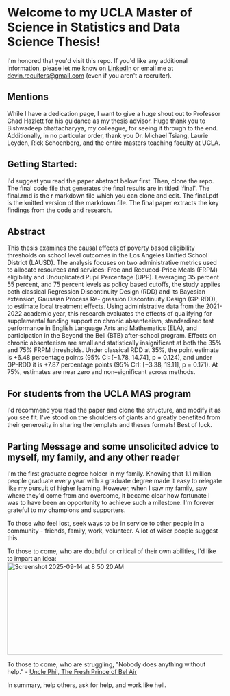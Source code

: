 # Welcome to my UCLA Master of Science in Statistics and Data Science Thesis!

I'm honored that you'd visit this repo. If you'd like any additional information, please let me know on [LinkedIn](https://www.linkedin.com/in/devin-reeh-77374bb2/) or email me at [devin.recuiters@gmail.com](devin.recuiters@gmail.com) (even if you aren't a recruiter).

## Mentions
While I have a dedication page, I want to give a huge shout out to Professor Chad Hazlett for his guidance as my thesis advisor. Huge thank you to Bishwadeep bhattacharyya, my colleague, for seeing it through to the end. Additionally, in no particular order, thank you Dr. Michael Tsiang, Laurie Leyden, Rick Schoenberg, and the entire masters teaching faculty at UCLA.  


## Getting Started:
I'd suggest you read the paper abstract below first. Then, clone the repo. The final code file that generates the final results are in titled 'final'. The final.rmd is the r markdown file which you can clone and edit. The final.pdf is the knitted version of the markdown file. The final paper extracts the key findings from the code and research.

## Abstract
This thesis examines the causal effects of poverty based eligibility thresholds on school level outcomes in the Los Angeles Unified School District (LAUSD). The analysis focuses on two administrative metrics used to allocate resources and services: Free and Reduced-Price Meals (FRPM) eligibility and Unduplicated Pupil Percentage (UPP). Leveraging 35 percent 55 percent, and 75 percent levels as policy based cutoffs, the study applies both classical Regression Discontinuity Design (RDD) and its Bayesian extension, Gaussian Process Re- gression Discontinuity Design (GP-RDD), to estimate local treatment effects. Using administrative data from the 2021-2022 academic year, this research evaluates the effects of qualifying for supplemental funding support on chronic absenteeism, standardized test performance in English Language Arts and Mathematics (ELA), and participation in the Beyond the Bell (BTB) after-school program. Effects on chronic absenteeism are small and statistically insignificant at both the 35% and 75% FRPM thresholds. Under classical RDD at 35%, the point estimate is +6.48 percentage points (95% CI: [−1.78, 14.74], p = 0.124), and under GP–RDD it is +7.87 percentage points (95% CrI: [−3.38, 19.11], p = 0.171). At 75%, estimates are near zero and non–significant across methods.


## For students from the UCLA MAS program
I'd recommend you read the paper and clone the structure, and modify it as you see fit. I've stood on the shoulders of giants and greatly benefited from their generosity in sharing the templats and theses formats! Best of luck.



## Parting Message and some unsolicited advice to myself, my family, and any other reader
I'm the first graduate degree holder in my family. Knowing that 1.1 million people graduate every year with a graduate degree made it easy to relegate like my pursuit of higher learning. However, when I saw my family, saw where they'd come from and overcome, it became clear how fortunate I was to have been an opportunity to achieve such a milestone. I'm forever grateful to my champions and supporters.

To those who feel lost, seek ways to be in service to other people in a community - friends, family, work, volunteer. A lot of wiser people suggest this.

To those to come, who are doubtful or critical of their own abilities, I'd like to impart an idea:
<img width="626" height="216" alt="Screenshot 2025-09-14 at 8 50 20 AM" src="https://github.com/user-attachments/assets/e11567fd-3510-4e77-a84a-5ace4643178e" />

To those to come, who are struggling, "Nobody does anything without help.” - [Uncle Phil, The Fresh Prince of Bel Air](https://www.youtube.com/watch?v=RwQ3x2rpm_o&ab_channel=Rendell%2CLikeDenzel)

In summary, help others, ask for help, and work like hell.

